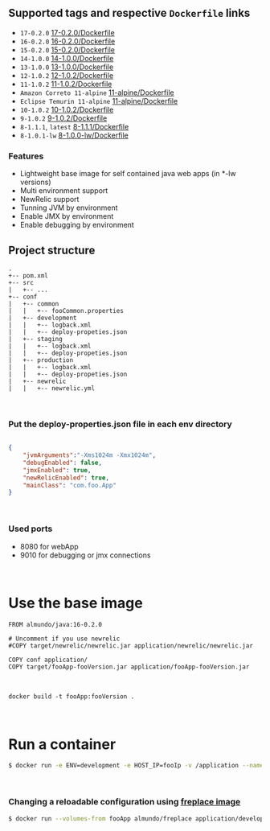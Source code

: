 ## Supported tags and respective ```Dockerfile``` links
 * ```17-0.2.0``` [17-0.2.0/Dockerfile](https://github.com/almundocom/docker-images/tree/master/almundo/java/17-0.2.0)
 * ```16-0.2.0``` [16-0.2.0/Dockerfile](https://github.com/almundocom/docker-images/tree/master/almundo/java/16-0.2.0)
 * ```15-0.2.0``` [15-0.2.0/Dockerfile](https://github.com/almundocom/docker-images/tree/master/almundo/java/15-0.2.0)
 * ```14-1.0.0``` [14-1.0.0/Dockerfile](https://github.com/almundocom/docker-images/tree/master/almundo/java/14-1.0.0)
 * ```13-1.0.0``` [13-1.0.0/Dockerfile](https://github.com/almundocom/docker-images/tree/master/almundo/java/13-1.0.0)
 * ```12-1.0.2``` [12-1.0.2/Dockerfile](https://github.com/almundocom/docker-images/tree/master/almundo/java/12-1.0.2)
 * ```11-1.0.2``` [11-1.0.2/Dockerfile](https://github.com/almundocom/docker-images/tree/master/almundo/java/11-1.0.2)
 * ```Amazon Correto 11-alpine``` [11-alpine/Dockerfile](https://github.com/almundocom/docker-images/tree/master/almundo/java/amazoncorreto/11-alpine)
 * ```Eclipse Temurin 11-alpine``` [11-alpine/Dockerfile](https://github.com/almundocom/docker-images/tree/master/almundo/java/eclipse-temurin/11-alpine)
 * ```10-1.0.2``` [10-1.0.2/Dockerfile](https://github.com/almundocom/docker-images/tree/master/almundo/java/10-1.0.2)
 * ```9-1.0.2``` [9-1.0.2/Dockerfile](https://github.com/almundocom/docker-images/tree/master/almundo/java/9-1.0.2)
 * ```8-1.1.1```, ```latest```  [8-1.1.1/Dockerfile](https://github.com/almundocom/docker-images/tree/master/almundo/java/8-1.1.1)
 * ```8-1.0.1-lw``` [8-1.0.0-lw/Dockerfile](https://github.com/almundocom/docker-images/tree/master/almundo/java/8-1.0.1-lw)


### Features
 - Lightweight base image for self contained java web apps (in *-lw versions)
 - Multi environment support
 - NewRelic support
 - Tunning JVM by environment
 - Enable JMX by environment
 - Enable debugging by environment


## Project structure
```
.
+-- pom.xml
+-- src
|   +-- ...
+-- conf
|   +-- common
|   |   +-- fooCommon.properties
|   +-- development
|   |   +-- logback.xml
|   |   +-- deploy-propeties.json
|   +-- staging
|   |   +-- logback.xml
|   |   +-- deploy-propeties.json
|   +-- production
|   |   +-- logback.xml
|   |   +-- deploy-propeties.json
|   +-- newrelic
|   |   +-- newrelic.yml
```

&nbsp;
### Put the deploy-properties.json file in each env directory

```json

{
	"jvmArguments":"-Xms1024m -Xmx1024m",
	"debugEnabled": false,
	"jmxEnabled": true,
	"newRelicEnabled": true,
	"mainClass": "com.foo.App"
}

```
&nbsp;
### Used ports
 - 8080 for webApp
 - 9010 for debugging or jmx connections

&nbsp;
# Use the base image

```docker
FROM almundo/java:16-0.2.0

# Uncomment if you use newrelic
#COPY target/newrelic/newrelic.jar application/newrelic/newrelic.jar

COPY conf application/
COPY target/fooApp-fooVersion.jar application/fooApp-fooVersion.jar

```
&nbsp;
```dockerfile
docker build -t fooApp:fooVersion .
```

&nbsp;
# Run a container

 ```bash
 $ docker run -e ENV=development -e HOST_IP=fooIp -v /application --name fooApp -P  fooApp
 ```

&nbsp;
### Changing a reloadable configuration using [freplace image](https://hub.docker.com/r/almundo/freplace/)

```bash
$ docker run --volumes-from fooApp almundo/freplace application/development https://foo.com/logback.xml
```
